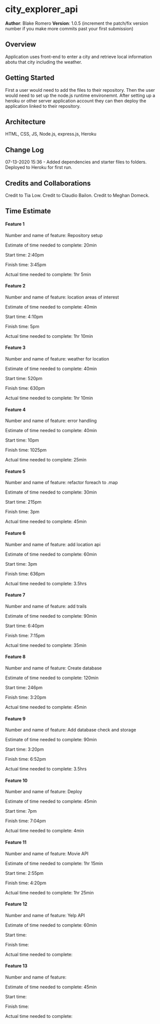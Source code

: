 # city_explorer_api

**Author**: Blake Romero
**Version**: 1.0.5 (increment the patch/fix version number if you make more commits past your first submission)

## Overview
<!-- Provide a high level overview of what this application is and why you are building it, beyond the fact that it's an assignment for this class. (i.e. What's your problem domain?) -->
Application uses front-end to enter a city and retrieve local information abotu that city including the weather.

## Getting Started
<!-- What are the steps that a user must take in order to build this app on their own machine and get it running? -->
First a user would need to add the files to their repository. Then the user would need to set up the node.js runtime environemnt. After setting up a heroku or other server application account they can then deploy the application linked to their repository.

## Architecture
<!-- Provide a detailed description of the application design. What technologies (languages, libraries, etc) you're using, and any other relevant design information. -->
HTML, CSS, JS, Node.js, express.js, Heroku

## Change Log
<!-- Use this area to document the iterative changes made to your application as each feature is successfully implemented. Use time stamps. Here's an examples:

01-01-2001 4:59pm - Application now has a fully-functional express server, with a GET route for the location resource. -->
07-13-2020 15:36 - Added dependencies and starter files to folders. Deployed to Heroku for first run.

## Credits and Collaborations
<!-- Give credit (and a link) to other people or resources that helped you build this application. -->
Credit to Tia Low.
Credit to Claudio Bailon.
Credit to Meghan Domeck.

## Time Estimate

#### Feature 1
Number and name of feature: Repository setup

Estimate of time needed to complete: 20min

Start time: 2:40pm

Finish time: 3:45pm

Actual time needed to complete: 1hr 5min

#### Feature 2
Number and name of feature: location areas of interest

Estimate of time needed to complete: 40min

Start time: 4:10pm

Finish time: 5pm

Actual time needed to complete: 1hr 10min

#### Feature 3
Number and name of feature: weather for location

Estimate of time needed to complete: 40min

Start time: 520pm

Finish time: 630pm

Actual time needed to complete: 1hr 10min

#### Feature 4
Number and name of feature: error handling

Estimate of time needed to complete: 40min

Start time: 10pm

Finish time: 1025pm

Actual time needed to complete: 25min

#### Feature 5
Number and name of feature: refactor foreach to .map

Estimate of time needed to complete: 30min

Start time: 215pm

Finish time: 3pm

Actual time needed to complete: 45min

#### Feature 6
Number and name of feature: add location api

Estimate of time needed to complete: 60min

Start time: 3pm

Finish time: 636pm

Actual time needed to complete: 3.5hrs

#### Feature 7
Number and name of feature: add trails

Estimate of time needed to complete: 90min

Start time: 6:40pm

Finish time: 7:15pm

Actual time needed to complete: 35min

#### Feature 8
Number and name of feature: Create database

Estimate of time needed to complete: 120min

Start time: 246pm

Finish time: 3:20pm

Actual time needed to complete: 45min

#### Feature 9
Number and name of feature: Add database check and storage

Estimate of time needed to complete: 90min

Start time: 3:20pm

Finish time: 6:52pm

Actual time needed to complete: 3.5hrs

#### Feature 10
Number and name of feature: Deploy

Estimate of time needed to complete: 45min

Start time: 7pm

Finish time: 7:04pm

Actual time needed to complete: 4min

#### Feature 11
Number and name of feature: Movie API

Estimate of time needed to complete: 1hr 15min

Start time: 2:55pm

Finish time: 4:20pm

Actual time needed to complete: 1hr 25min

#### Feature 12
Number and name of feature: Yelp API

Estimate of time needed to complete: 60min

Start time: 

Finish time: 

Actual time needed to complete: 

#### Feature 13
Number and name of feature: 

Estimate of time needed to complete: 45min

Start time: 

Finish time: 

Actual time needed to complete: 
